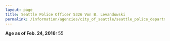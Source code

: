 ```yaml
---
layout: page
title: Seattle Police Officer 5326 Von B. Levandowski
permalink: /information/agencies/city_of_seattle/seattle_police_department/copbook/5326/
---
```


**Age as of Feb. 24, 2016:** 55
